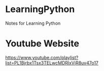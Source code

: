 # LearningPython
Notes for Learning Python

# Youtube Website
https://www.youtube.com/playlist?list=PL1Bjrbx1Tsx3TELwcMDRlxVjR8uv47o17
